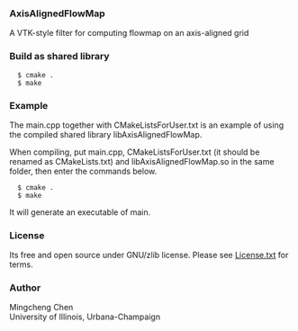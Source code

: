 ### AxisAlignedFlowMap

A VTK-style filter for computing flowmap on an axis-aligned grid

### Build as shared library

      $ cmake .
      $ make

### Example

The main.cpp together with CMakeListsForUser.txt is an example of using the compiled shared library libAxisAlignedFlowMap.

When compiling, put main.cpp, CMakeListsForUser.txt (it should be renamed as CMakeLists.txt) and libAxisAlignedFlowMap.so in the same folder, then enter the commands below.

      $ cmake .
      $ make

It will generate an executable of main.

### License

Its free and open source under GNU/zlib license. Please see [License.txt](https://github.com/linyufly/AxisAlignedFlowMap/blob/master/license.txt) for terms.

### Author
Mingcheng Chen  
University of Illinois, Urbana-Champaign
